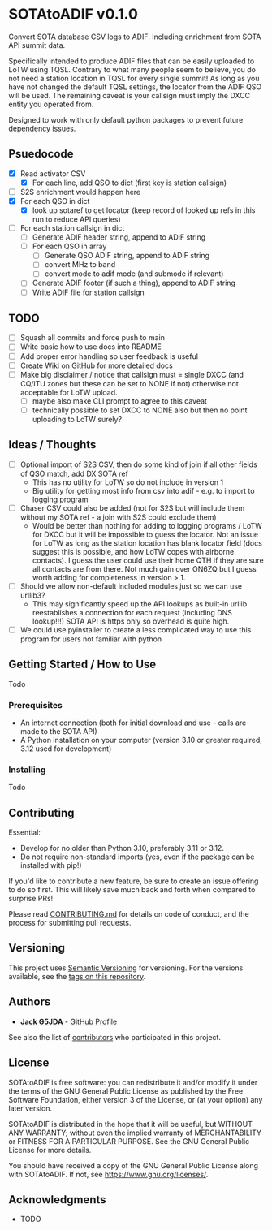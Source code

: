 # SOTAtoADIF v0.1.0

Convert SOTA database CSV logs to ADIF. Including enrichment from SOTA API summit data.

Specifically intended to produce ADIF files that can be easily uploaded to LoTW using TQSL.
Contrary to what many people seem to believe, you do not need a station location in TQSL for every single summit!
As long as you have not changed the default TQSL settings, the locator from the ADIF QSO will be used.
The remaining caveat is your callsign must imply the DXCC entity you operated from.

Designed to work with only default python packages to prevent future dependency issues.

## Psuedocode
- [x] Read activator CSV
  - [x] For each line, add QSO to dict (first key is station callsign)
- [ ] S2S enrichment would happen here
- [x] For each QSO in dict
  - [x] look up sotaref to get locator (keep record of looked up refs in this run to reduce API queries)
- [ ] For each station callsign in dict
  - [ ] Generate ADIF header string, append to ADIF string
  - [ ] For each QSO in array
    - [ ] Generate QSO ADIF string, append to ADIF string
    - [ ] convert MHz to band
    - [ ] convert mode to adif mode (and submode if relevant)
  - [ ] Generate ADIF footer (if such a thing), append to ADIF string
  - [ ] Write ADIF file for station callsign

## TODO
- [ ] Squash all commits and force push to main
- [ ] Write basic how to use docs into README
- [ ] Add proper error handling so user feedback is useful
- [ ] Create Wiki on GitHub for more detailed docs
- [ ] Make big disclaimer / notice that callsign must = single DXCC 
(and CQ/ITU zones but these can be set to NONE if not) otherwise not acceptable for LoTW upload.
  - [ ] maybe also make CLI prompt to agree to this caveat
  - [ ] technically possible to set DXCC to NONE also but then no point uploading to LoTW surely?

## Ideas / Thoughts

- [ ] Optional import of S2S CSV, then do some kind of join if all other fields of QSO match, add DX SOTA ref
  - This has no utility for LoTW so do not include in version 1
  - Big utility for getting most info from csv into adif - e.g. to import to logging program
- [ ] Chaser CSV could also be added (not for S2S but will include them without my SOTA ref - a join with S2S could exclude them)
  - Would be better than nothing for adding to logging programs / LoTW for DXCC but it will be impossible to guess the locator.
  Not an issue for LoTW as long as the station location has blank locator field (docs suggest this is possible, and how 
  LoTW copes with airborne contacts). I guess the user could use their home QTH if they are sure all contacts are from 
  there. Not much gain over ON6ZQ but I guess worth adding for completeness in version > 1.
- [ ] Should we allow non-default included modules just so we can use urllib3?
  - This may significantly speed up the API lookups as built-in urllib 
  reestablishes a connection for each request (including DNS lookup!!!)
  SOTA API is https only so overhead is quite high.
- [ ] We could use pyinstaller to create a less complicated way to use this program for users not familiar with python

## Getting Started / How to Use

Todo

### Prerequisites

- An internet connection (both for initial download and use - calls are made to the SOTA API)
- A Python installation on your computer (version 3.10 or greater required, 3.12 used for development)

### Installing

Todo

## Contributing

Essential:
- Develop for no older than Python 3.10, preferably 3.11 or 3.12.
- Do not require non-standard imports (yes, even if the package can be installed with pip!)

If you'd like to contribute a new feature, be sure to create an issue offering to do so first.
This will likely save much back and forth when compared to surprise PRs!

Please read [CONTRIBUTING.md](CONTRIBUTING.md) for details on code
of conduct, and the process for submitting pull requests.

## Versioning

This project uses [Semantic Versioning](http://semver.org/) for versioning. For the versions
available, see the [tags on this
repository](https://github.com/G5JDA/SOTAtoADIF/tags).

## Authors

  - **[Jack G5JDA](https://g5jda.uk)** -
    [GitHub Profile](https://github.com/G5JDA)

See also the list of
[contributors](https://github.com/G5JDA/SOTAtoADIF/graphs/contributors)
who participated in this project.

## License

SOTAtoADIF is free software: you can redistribute it and/or modify it under the terms of the GNU General Public License
as published by the Free Software Foundation, either version 3 of the License, or (at your option) any later version.

SOTAtoADIF is distributed in the hope that it will be useful, but WITHOUT ANY WARRANTY;
without even the implied warranty of MERCHANTABILITY or FITNESS FOR A PARTICULAR PURPOSE.
See the GNU General Public License for more details.

You should have received a copy of the GNU General Public License along with SOTAtoADIF.
If not, see <https://www.gnu.org/licenses/>.

## Acknowledgments

  - TODO
